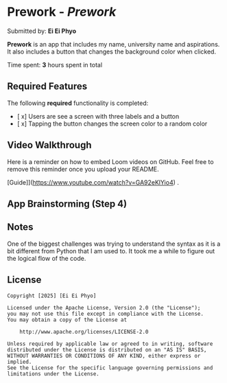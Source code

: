 # Prework - *Prework*

Submitted by: **Ei Ei Phyo**

**Prework** is an app that includes my name, university name and aspirations. It also includes a button that changes the background color when clicked.

Time spent: **3** hours spent in total

## Required Features

The following **required** functionality is completed:

- [ x] Users are see a screen with three labels and a button
- [ x] Tapping the button changes the screen color to a random color
 
## Video Walkthrough

Here is a reminder on how to embed Loom videos on GitHub. Feel free to remove this reminder once you upload your README. 

[Guide]](https://www.youtube.com/watch?v=GA92eKlYio4) .

## App Brainstorming (Step 4)

## Notes

One of the biggest challenges was trying to understand the syntax as it is a bit different from Python that I am used to. It took me a while to figure out the logical flow of the code. 

## License

    Copyright [2025] [Ei Ei Phyo]

    Licensed under the Apache License, Version 2.0 (the "License");
    you may not use this file except in compliance with the License.
    You may obtain a copy of the License at

        http://www.apache.org/licenses/LICENSE-2.0

    Unless required by applicable law or agreed to in writing, software
    distributed under the License is distributed on an "AS IS" BASIS,
    WITHOUT WARRANTIES OR CONDITIONS OF ANY KIND, either express or implied.
    See the License for the specific language governing permissions and
    limitations under the License.
